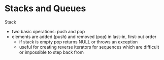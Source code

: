 # Stacks and Queues

Stack
* two basic operations: push and pop
* elements are added (push) and removed (pop) in last-in, first-out order
    * if stack is empty pop returns NULL or throws an exception
    * useful for creating reverse iterators for sequences which are difficult or impossible to step back from